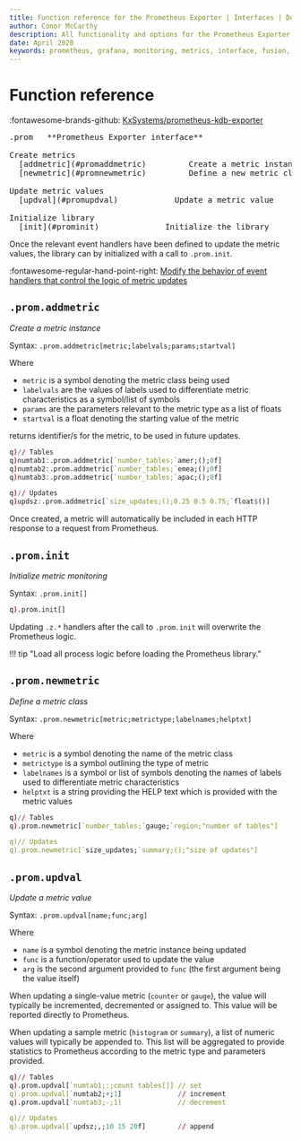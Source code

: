 ```yaml
---
title: Function reference for the Prometheus Exporter | Interfaces | Documentation for kdb+ and q
author: Conor McCarthy
description: All functionality and options for the Prometheus Exporter for kdb+ metrics
date: April 2020
keywords: prometheus, grafana, monitoring, metrics, interface, fusion, exporter, visualisation, q
---
```

# Function reference

:fontawesome-brands-github:
[KxSystems/prometheus-kdb-exporter](https://github.com/KxSystems/prometheus-kdb-exporter)

<pre markdown="1" class="language-txt">
.prom   **Prometheus Exporter interface**

Create metrics
  [addmetric](#promaddmetric)         Create a metric instance
  [newmetric](#promnewmetric)         Define a new metric class

Update metric values
  [updval](#promupdval)            Update a metric value

Initialize library
  [init](#prominit)              Initialize the library
</pre>

Once the relevant event handlers have been defined to update the metric values, the library can by initialized with a call to `.prom.init`.

:fontawesome-regular-hand-point-right:
[Modify the behavior of event handlers that control the logic of metric updates](event-handlers.md)





## `.prom.addmetric`

_Create a metric instance_

Syntax: `.prom.addmetric[metric;labelvals;params;startval]`

Where

-   `metric` is a symbol denoting the metric class being used
-   `labelvals` are the values of labels used to differentiate metric characteristics as a symbol/list of symbols
-   `params` are the parameters relevant to the metric type as a list of floats
-   `startval` is a float denoting the starting value of the metric

returns identifier/s for the metric, to be used in future updates.

```q
q)// Tables
q)numtab1:.prom.addmetric[`number_tables;`amer;();0f]
q)numtab2:.prom.addmetric[`number_tables;`emea;();0f]
q)numtab3:.prom.addmetric[`number_tables;`apac;();0f]

q)// Updates
q)updsz:.prom.addmetric[`size_updates;();0.25 0.5 0.75;`float$()]
```

Once created, a metric will automatically be included in each HTTP response to a request from Prometheus.


## `.prom.init`

_Initialize metric monitoring_

Syntax: `.prom.init[]`

```q
q).prom.init[]
```

Updating `.z.*` handlers after the call to `.prom.init` will overwrite the Prometheus logic. 

!!! tip "Load all process logic before loading the Prometheus library."


## `.prom.newmetric`

_Define a metric class_

Syntax: `.prom.newmetric[metric;metrictype;labelnames;helptxt]`

Where

-   `metric` is a symbol denoting the name of the metric class
-   `metrictype` is a symbol outlining the type of metric
-   `labelnames` is a symbol or list of symbols denoting the names of labels used to differentiate metric characteristics
-   `helptxt` is a string providing the HELP text which is provided with the metric values

```q
q)// Tables
q).prom.newmetric[`number_tables;`gauge;`region;"number of tables"]

q)// Updates
q).prom.newmetric[`size_updates;`summary;();"size of updates"]
```


## `.prom.updval`

_Update a metric value_

Syntax: `.prom.updval[name;func;arg]`

Where

-   `name` is a symbol denoting the metric instance being updated
-   `func` is a function/operator used to update the value
-   `arg` is the second argument provided to `func` (the first argument being the value itself)

When updating a single-value metric (`counter` or `gauge`), the value will typically be incremented, decremented or assigned to. This value will be reported directly to Prometheus.

When updating a sample metric (`histogram` or `summary`), a list of numeric values will typically be appended to. This list will be aggregated to provide statistics to Prometheus according to the metric type and parameters provided.

```q
q)// Tables
q).prom.updval[`numtab1;:;count tables[]] // set
q).prom.updval[`numtab2;+;1]              // increment
q).prom.updval[`numtab3;-;1]              // decrement

q)// Updates
q).prom.updval[`updsz;,;10 15 20f]        // append
```


